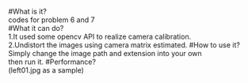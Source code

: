 #What is it?<br>
    codes for problem 6 and 7<br>
#What it can do?<br>
    1.It used some opencv API to realize camera calibration.<br> 
    2.Undistort the images using camera matrix estimated.
#How to use it?
    Simply change the image path and extension into your own<br>then run it.
#Performance?<br>
    (left01.jpg as a sample)
